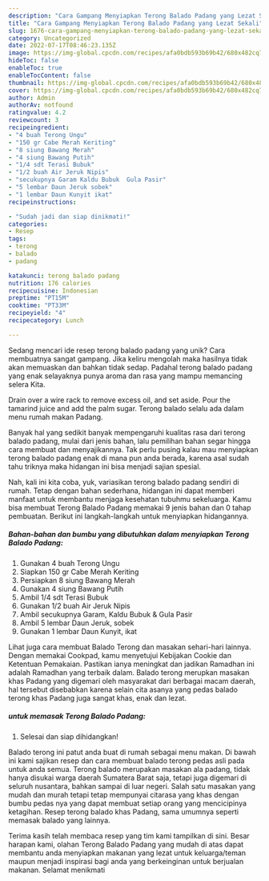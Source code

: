 ```yaml
---
description: "Cara Gampang Menyiapkan Terong Balado Padang yang Lezat Sekali"
title: "Cara Gampang Menyiapkan Terong Balado Padang yang Lezat Sekali"
slug: 1676-cara-gampang-menyiapkan-terong-balado-padang-yang-lezat-sekali
category: Uncategorized
date: 2022-07-17T08:46:23.135Z
image: https://img-global.cpcdn.com/recipes/afa0bdb593b69b42/680x482cq70/terong-balado-padang-foto-resep-utama.jpg
hideToc: false
enableToc: true
enableTocContent: false
thumbnail: https://img-global.cpcdn.com/recipes/afa0bdb593b69b42/680x482cq70/terong-balado-padang-foto-resep-utama.jpg
cover: https://img-global.cpcdn.com/recipes/afa0bdb593b69b42/680x482cq70/terong-balado-padang-foto-resep-utama.jpg
author: Admin
authorAv: notfound
ratingvalue: 4.2
reviewcount: 3
recipeingredient:
- "4 buah Terong Ungu"
- "150 gr Cabe Merah Keriting"
- "8 siung Bawang Merah"
- "4 siung Bawang Putih"
- "1/4 sdt Terasi Bubuk"
- "1/2 buah Air Jeruk Nipis"
- "secukupnya Garam Kaldu Bubuk  Gula Pasir"
- "5 lembar Daun Jeruk sobek"
- "1 lembar Daun Kunyit ikat"
recipeinstructions:

- "Sudah jadi dan siap dinikmati!"
categories:
- Resep
tags:
- terong
- balado
- padang

katakunci: terong balado padang 
nutrition: 176 calories
recipecuisine: Indonesian
preptime: "PT15M"
cooktime: "PT33M"
recipeyield: "4"
recipecategory: Lunch

---
```





Sedang mencari ide resep terong balado padang yang unik? Cara membuatnya sangat gampang. Jika keliru mengolah maka hasilnya tidak akan memuaskan dan bahkan tidak sedap. Padahal terong balado padang yang enak selayaknya punya aroma dan rasa yang mampu memancing selera Kita.





Drain over a wire rack to remove excess oil, and set aside. Pour the tamarind juice and add the palm sugar. Terong balado selalu ada dalam menu rumah makan Padang.

Banyak hal yang sedikit banyak mempengaruhi kualitas rasa dari terong balado padang, mulai dari jenis bahan, lalu pemilihan bahan segar hingga cara membuat dan menyajikannya. Tak perlu pusing kalau mau menyiapkan terong balado padang enak di mana pun anda berada, karena asal sudah tahu triknya maka hidangan ini bisa menjadi sajian spesial.






Nah, kali ini kita coba, yuk, variasikan terong balado padang sendiri di rumah. Tetap dengan bahan sederhana, hidangan ini dapat memberi manfaat untuk membantu menjaga kesehatan tubuhmu sekeluarga. Kamu bisa membuat Terong Balado Padang memakai 9 jenis bahan dan 0 tahap pembuatan. Berikut ini langkah-langkah untuk menyiapkan hidangannya.

<!--inarticleads1-->

##### Bahan-bahan dan bumbu yang dibutuhkan dalam menyiapkan Terong Balado Padang:

1. Gunakan 4 buah Terong Ungu
1. Siapkan 150 gr Cabe Merah Keriting
1. Persiapkan 8 siung Bawang Merah
1. Gunakan 4 siung Bawang Putih
1. Ambil 1/4 sdt Terasi Bubuk
1. Gunakan 1/2 buah Air Jeruk Nipis
1. Ambil secukupnya Garam, Kaldu Bubuk &amp; Gula Pasir
1. Ambil 5 lembar Daun Jeruk, sobek
1. Gunakan 1 lembar Daun Kunyit, ikat


Lihat juga cara membuat Balado Terong dan masakan sehari-hari lainnya. Dengan memakai Cookpad, kamu menyetujui Kebijakan Cookie dan Ketentuan Pemakaian. Pastikan ianya meningkat dan jadikan Ramadhan ini adalah Ramadhan yang terbaik dalam. Balado terong merupkan masakan khas Padang yang digemari oleh masyarakat dari berbagai macam daerah, hal tersebut disebabkan karena selain cita asanya yang pedas balado terong khas Padang juga sangat khas, enak dan lezat. 

<!--inarticleads2-->

#####  untuk memasak Terong Balado Padang:


1. Selesai dan siap dihidangkan!

Balado terong ini patut anda buat di rumah sebagai menu makan. Di bawah ini kami sajikan resep dan cara membuat balado terong pedas asli pada untuk anda semua. Terong balado merupakan masakan ala padang, tidak hanya disukai warga daerah Sumatera Barat saja, tetapi juga digemari di seluruh nusantara, bahkan sampai di luar negeri. Salah satu masakan yang mudah dan murah tetapi tetap mempunyai citarasa yang khas dengan bumbu pedas nya yang dapat membuat setiap orang yang mencicipinya ketagihan. Resep terong balado khas Padang, sama umumnya seperti memasak balado yang lainnya. 

Terima kasih telah membaca resep yang tim kami tampilkan di sini. Besar harapan kami, olahan Terong Balado Padang yang mudah di atas dapat membantu anda menyiapkan makanan yang lezat untuk keluarga/teman maupun menjadi inspirasi bagi anda yang berkeinginan untuk berjualan makanan. Selamat menikmati

